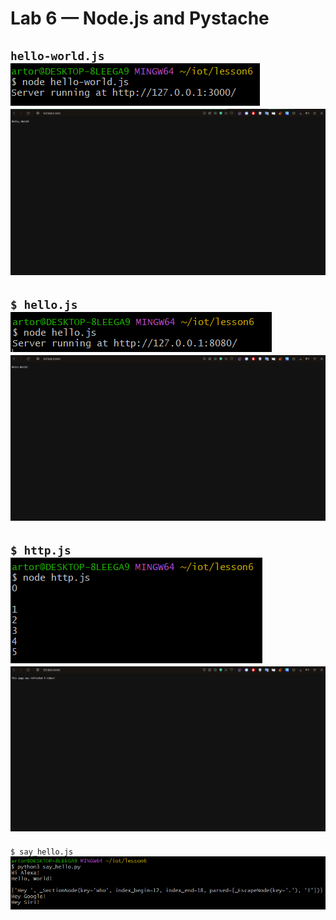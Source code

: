 # Lab 6 — Node.js and Pystache
`hello-world.js` 
![hello-world.js](img/hello-worldjs.png)
![hello-world.js](img/site_hello-worldjs.png)
---
`$ hello.js`
![hello.js](img/hellojs.png)
![hello.js](img/site_hellojs.png)
---
`$ http.js`
![http.js](img/httpjs.png)
![http.js](img/site_httpjs.png)
---
`$ say_hello.js`
![say_hello](img/say_hello.png)
